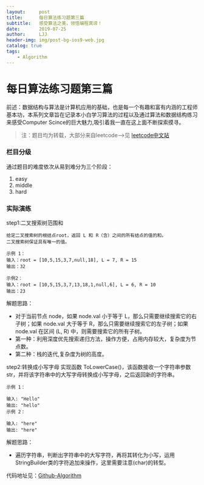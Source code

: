 ```yaml
---
layout:     post
title:      每日算法练习题第三篇
subtitle:   感受算法之美，领悟编程真谛！
date:       2019-07-25
author:     LJJ
header-img: img/post-bg-ios9-web.jpg
catalog: true
tags:
    - Algorithm
---
```


# 每日算法练习题第三篇

前述：数据结构与算法是计算机应用的基础，也是每一个有趣和富有内涵的工程师基本功，本系列文章旨在记录本小白学习算法的过程以及通过算法和数据结构练习来感受Computer Scince的巨大魅力,吸引着我一直在这上面不断探索摸寻。

> 注：题目均为转载，大部分来自leetcode-->见 [leetcode中文站](https://leetcode-cn.com/problemset/algorithms/)

### 栏目分级
通过题目的难度依次从易到难分为三个阶段：
1. easy
2. middle
3. hard

### 实际演练

step1:二叉搜索树范围和

    给定二叉搜索树的根结点root，返回 L 和 R（含）之间的所有结点的值的和。
    二叉搜索树保证具有唯一的值。
    
    示例 1：
    输入：root = [10,5,15,3,7,null,18], L = 7, R = 15
    输出：32
    
    示例2：
    输入：root = [10,5,15,3,7,13,18,1,null,6], L = 6, R = 10
    输出：23

解题思路：
- 对于当前节点 node，如果 node.val 小于等于 L，那么只需要继续搜索它的右子树；如果 node.val 大于等于 R，那么只需要继续搜索它的左子树；如果 node.val 在区间 (L, R) 中，则需要搜索它的所有子树。
- 第一种：利用深度优先搜索递归方法，操作方便，占用内存较大，复杂度为节点数。
- 第二种：栈的迭代,复杂度为树的高度。

step2:转换成小写字母
    实现函数 ToLowerCase()，该函数接收一个字符串参数 str，并将该字符串中的大写字母转换成小写字母，之后返回新的字符串。
    
    示例 1：
    
    输入: "Hello"
    输出: "hello"
    示例 2：
    
    输入: "here"
    输出: "here"

解题思路：
- 遍历字符串，判断出字符串中的大写字符，再将其转化为小写，运用StringBuilder类的字符追加来操作，这里需要注意(char)的转型。






代码地址见：[Github-Algorithm](https://github.com/knight-peanut/Algorithm-Exercise/tree/master/easy)
